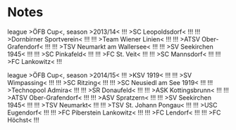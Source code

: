 # Notes

league >ÖFB Cup<, season >2013/14<
!!! >SC Leopoldsdorf<  !!!
!!! >Dornbirner Sportverein<  !!!
!!! >Team Wiener Linien<  !!!
!!! >ATSV Ober-Grafendorf<  !!!
!!! >TSV Neumarkt am Wallersee<  !!!
!!! >SV Seekirchen 1945<  !!!
!!! >SC Pinkafeld<  !!!
!!! >FC St. Veit<  !!!
!!! >SC Mannsdorf<  !!!
!!! >FC Lankowitz<  !!!


league >ÖFB Cup<, season >2014/15<
!!! >KSV 1919<  !!!
!!! >SV Wimpassing<  !!!
!!! >SC Ritzing<  !!!
!!! >SC Neusiedl am See 1919<  !!!
!!! >Technopool Admira<  !!!
!!! >SR Donaufeld<  !!!
!!! >ASK Kottingsbrunn<  !!!
!!! >ATSV Ober-Grafendorf<  !!!
!!! >ASV Spratzern<  !!!
!!! >SV Seekirchen 1945<  !!!
!!! >TSV Neumarkt<  !!!
!!! >TSV St. Johann Pongau<  !!!
!!! >USC Eugendorf<  !!!
!!! >FC Piberstein Lankowitz<  !!!
!!! >FC Lendorf<  !!!
!!! >FC Höchst<  !!!
